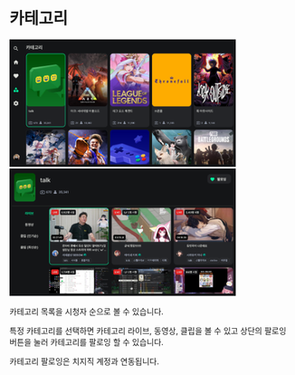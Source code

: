 # 카테고리
<p float="left">
    <img src="../images/usage/category/category_01_resize.png" width="400" >
    <img src="../images/usage/category/category_02_resize.png" width="400" >
</p>

카테고리 목록을 시청자 순으로 볼 수 있습니다.

특정 카테고리를 선택하면 카테고리 라이브, 동영상, 클립을 볼 수 있고 상단의 팔로잉 버튼을 눌러 카테고리를 팔로잉 할 수 있습니다.

카테고리 팔로잉은 치지직 계정과 연동됩니다.